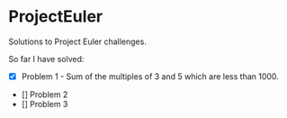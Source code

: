 # ProjectEuler
Solutions to Project Euler challenges.

So far I have solved:

- [x] Problem 1 - Sum of the multiples of 3 and 5 which are less than 1000.
- [] Problem 2
- [] Problem 3
